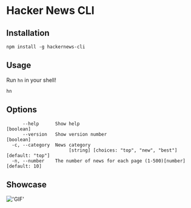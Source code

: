 # Hacker News CLI

## Installation

```shell
npm install -g hackernews-cli
```

## Usage

Run `hn` in your shell!

```shell
hn
```

## Options

```
      --help      Show help                                            [boolean]
      --version   Show version number                                  [boolean]
  -c, --category  News category
                       [string] [choices: "top", "new", "best"] [default: "top"]
  -n, --number    The number of news for each page (1-500)[number] [default: 10]
```

## Showcase

!['GIF'](https://imgbed.codingkelvin.fun/uPic/asd.gif)
